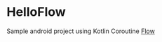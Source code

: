 # HelloFlow

Sample android project using Kotlin Coroutine [Flow](https://kotlin.github.io/kotlinx.coroutines/kotlinx-coroutines-core/kotlinx.coroutines.flow/-flow/)
